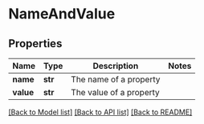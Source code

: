 # NameAndValue

## Properties
Name | Type | Description | Notes
------------ | ------------- | ------------- | -------------
**name** | **str** | The name of a property | 
**value** | **str** | The value of a property | 

[[Back to Model list]](../README.md#documentation-for-models) [[Back to API list]](../README.md#documentation-for-api-endpoints) [[Back to README]](../README.md)

